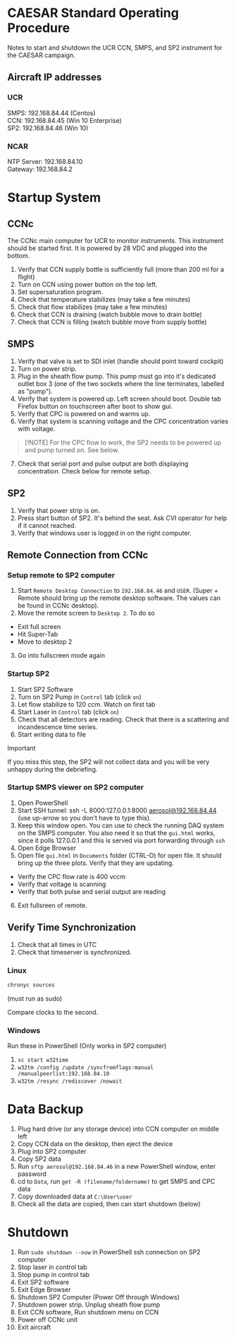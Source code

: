 # CAESAR Standard Operating Procedure

Notes to start and shutdown the UCR CCN, SMPS, and SP2 instrument for the CAESAR campaign.

## Aircraft IP addresses 
### UCR
SMPS: 192.168.84.44 (Centos) <br>
CCN: 192.168.84.45 (Win 10 Enterprise)<br>
SP2: 192.168.84.46 (Win 10) <br>

### NCAR
NTP Server: 192.168.84.10 <br>
Gateway: 192.168.84.2 <br>

# Startup System
## CCNc
The CCNc main computer for UCR to monitor instruments. This instrument should be started first. It is powered by 28 VDC and plugged into the bottom.   

1. Verify that CCN supply bottle is sufficiently full (more than 200 ml for a flight)
2. Turn on CCN using power button on the top left.
3. Set supersaturation program. 
4. Check that temperature stabilizes (may take a few minutes)
5. Check that flow stabilizes (may take a few minutes)
6. Check that CCN is draining (watch bubble move to drain bottle)
7. Check that CCN is filling (watch bubble move from supply bottle)

## SMPS
1. Verify that valve is set to SDI inlet (handle should point toward cockpit)
2. Turn on power strip. 
3. Plug in the sheath flow pump. This pump must go into it's dedicated outlet box 3 (one of the two sockets where the line terminates, labelled as "pump"). 
4. Verify that system is powered up. Left screen should boot. Double tab Firefox button on touchscreen after boot to show gui.
5. Verify that CPC is powered on and warms up.
6. Verify that system is scanning voltage and the CPC concentration varies with voltage. 

> [!NOTE] For the CPC flow to work, the SP2 needs to be powered up and pump turned on. See below.

7. Check that serial port and pulse output are both displaying concentration. Check below for remote setup.

## SP2
1. Verify that power strip is on.
2. Press start button of SP2. It's behind the seat. Ask CVI operator for help if it cannot reached.
3. Verify that windows user is logged in on the right computer.


## Remote Connection from CCNc

### Setup remote to SP2 computer
1. Start `Remote Desktop Connection` to `192.168.84.46` and `USER`. (Super + Remote should bring up the remote desktop software. The values can be found in CCNc desktop).
2. Move the remote screen to `Desktop 2`. To do so 
- Exit full screen
- Hit Super-Tab
- Move to desktop 2
 
3. Go into fullscreen mode again

### Startup SP2  
1. Start SP2 Software
2. Turn on SP2 Pump in `Control` tab (click `on`)
3. Let flow stabilize to 120 ccm. Watch on first tab
4. Start Laser in `Control` tab (click `on`)
5. Check that all detectors are reading. Check that there is a scattering and incandescence time series.
6. Start writing data to file
> [!IMPORTANT]  
If you miss this step, the SP2 will not collect data and you will be very unhappy during the debriefing.

### Startup SMPS viewer on SP2 computer
1. Open PowerShell
2. Start SSH tunnel: ssh -L 8000:127.0.0.1:8000 aerosol@192.168.84.44 (use up-arrow so you don't have to type this). 
3. Keep this window open. You can use to check the running DAQ system on the SMPS computer. You also need it so that the `gui.html` works, since it polls 127.0.0.1 and this is served via port forwarding through `ssh`
4. Open Edge Browser
5. Open file `gui.html` in `Documents` folder (CTRL-O) for open file. It should bring up the three plots. Verify that they are updating.
- Verify the CPC flow rate is 400 vccm
- Verify that voltage is scanning
- Verify that both pulse and serial output are reading
6. Exit fullsreen of remote.  

## Verify Time Synchronization
1. Check that all times in UTC
2. Check that timeserver is synchronized. 

### Linux
```bash
chronyc sources
```

(must run as sudo)

Compare clocks to the second.

### Windows
Run these in PowerShell (Only works in SP2 computer)

1. `sc start w32time`
2. `w32tm /config /update /syncfromflags:manual /manualpeerlist:192.168.84.10`
3. `w32tm /resync /rediscover /nowait`


# Data Backup
1. Plug hard drive (or any storage device) into CCN computer on middle left
2. Copy CCN data on the desktop, then eject the device
3. Plug into SP2 computer
4. Copy SP2 data
5. Run `sftp aerosol@192.168.84.46` in a new PowerShell window, enter password
6. cd to `Data`, run `get -R (filename/foldername)` to get SMPS and CPC data
7. Copy downloaded data at `C:\User\user`
8. Check all the data are copied, then can start shutdown (below)


# Shutdown
1. Run `sudo shutdown --now` in PowerShell ssh connection on SP2 computer 
2. Stop laser in control tab
3. Stop pump in control tab
4. Exit SP2 software
5. Exit Edge Browser
6. Shutdown SP2 Computer (Power Off through Windows)
7. Shutdown power strip. Unplug sheath flow pump
8. Exit CCN software, Run shutdown menu on CCN
9. Power off CCNc unit
10. Exit aircraft

